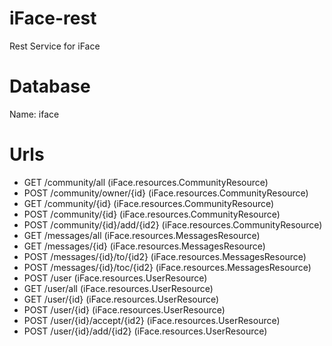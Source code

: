 # iFace-rest
Rest Service for iFace

# Database
Name: iface

# Urls
- GET /community/all (iFace.resources.CommunityResource)
- POST /community/owner/{id} (iFace.resources.CommunityResource)
- GET     /community/{id} (iFace.resources.CommunityResource)
- POST    /community/{id} (iFace.resources.CommunityResource)
- POST    /community/{id}/add/{id2} (iFace.resources.CommunityResource)
- GET     /messages/all (iFace.resources.MessagesResource)
- GET     /messages/{id} (iFace.resources.MessagesResource)
- POST    /messages/{id}/to/{id2} (iFace.resources.MessagesResource)
- POST    /messages/{id}/toc/{id2} (iFace.resources.MessagesResource)
- POST    /user (iFace.resources.UserResource)
- GET     /user/all (iFace.resources.UserResource)
- GET     /user/{id} (iFace.resources.UserResource)
- POST    /user/{id} (iFace.resources.UserResource)
- POST    /user/{id}/accept/{id2} (iFace.resources.UserResource)
- POST    /user/{id}/add/{id2} (iFace.resources.UserResource)
